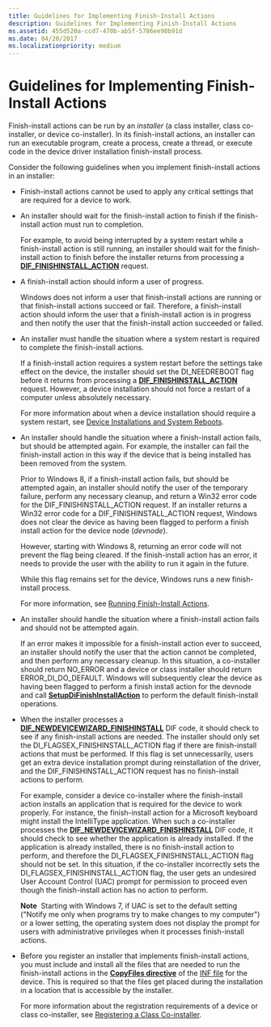 ```yaml
---
title: Guidelines for Implementing Finish-Install Actions
description: Guidelines for Implementing Finish-Install Actions
ms.assetid: 455d520a-ccd7-470b-ab5f-5786ee90b91d
ms.date: 04/20/2017
ms.localizationpriority: medium
---
```


# Guidelines for Implementing Finish-Install Actions


Finish-install actions can be run by an *installer* (a class installer, class co-installer, or device co-installer). In its finish-install actions, an installer can run an executable program, create a process, create a thread, or execute code in the device driver installation finish-install process.

Consider the following guidelines when you implement finish-install actions in an installer:

-   Finish-install actions cannot be used to apply any critical settings that are required for a device to work.

-   An installer should wait for the finish-install action to finish if the finish-install action must run to completion.

    For example, to avoid being interrupted by a system restart while a finish-install action is still running, an installer should wait for the finish-install action to finish before the installer returns from processing a [**DIF_FINISHINSTALL_ACTION**](https://docs.microsoft.com/windows-hardware/drivers/install/dif-finishinstall-action) request.

-   A finish-install action should inform a user of progress.

    Windows does not inform a user that finish-install actions are running or that finish-install actions succeed or fail. Therefore, a finish-install action should inform the user that a finish-install action is in progress and then notify the user that the finish-install action succeeded or failed.

-   An installer must handle the situation where a system restart is required to complete the finish-install actions.

    If a finish-install action requires a system restart before the settings take effect on the device, the installer should set the DI_NEEDREBOOT flag before it returns from processing a [**DIF_FINISHINSTALL_ACTION**](https://docs.microsoft.com/windows-hardware/drivers/install/dif-finishinstall-action) request. However, a device installation should not force a restart of a computer unless absolutely necessary.

    For more information about when a device installation should require a system restart, see [Device Installations and System Reboots](device-installations-and-system-restarts.md).

-   An installer should handle the situation where a finish-install action fails, but should be attempted again. For example, the installer can fail the finish-install action in this way if the device that is being installed has been removed from the system.

    Prior to Windows 8, if a finish-install action fails, but should be attempted again, an installer should notify the user of the temporary failure, perform any necessary cleanup, and return a Win32 error code for the DIF_FINISHINSTALL_ACTION request. If an installer returns a Win32 error code for a DIF_FINISHINSTALL_ACTION request, Windows does not clear the device as having been flagged to perform a finish install action for the device node (*devnode*).

    However, starting with Windows 8, returning an error code will not prevent the flag being cleared. If the finish-install action has an error, it needs to provide the user with the ability to run it again in the future.

    While this flag remains set for the device, Windows runs a new finish-install process.

    For more information, see [Running Finish-Install Actions](running-finish-install-actions.md).

-   An installer should handle the situation where a finish-install action fails and should not be attempted again.

    If an error makes it impossible for a finish-install action ever to succeed, an installer should notify the user that the action cannot be completed, and then perform any necessary cleanup. In this situation, a co-installer should return NO_ERROR and a device or class installer should return ERROR_DI_DO_DEFAULT. Windows will subsequently clear the device as having been flagged to perform a finish install action for the devnode and call [**SetupDiFinishInstallAction**](https://docs.microsoft.com/previous-versions/windows/hardware/previsioning-framework/ff551022(v=vs.85)) to perform the default finish-install operations.

-   When the installer processes a [**DIF_NEWDEVICEWIZARD_FINISHINSTALL**](https://docs.microsoft.com/windows-hardware/drivers/install/dif-newdevicewizard-finishinstall) DIF code, it should check to see if any finish-install actions are needed. The installer should only set the DI_FLAGSEX_FINISHINSTALL_ACTION flag if there are finish-install actions that must be performed. If this flag is set unnecessarily, users get an extra device installation prompt during reinstallation of the driver, and the DIF_FINISHINSTALL_ACTION request has no finish-install actions to perform.

    For example, consider a device co-installer where the finish-install action installs an application that is required for the device to work properly. For instance, the finish-install action for a Microsoft keyboard might install the IntelliType application. When such a co-installer processes the [**DIF_NEWDEVICEWIZARD_FINISHINSTALL**](https://docs.microsoft.com/windows-hardware/drivers/install/dif-newdevicewizard-finishinstall) DIF code, it should check to see whether the application is already installed. If the application is already installed, there is no finish-install action to perform, and therefore the DI_FLAGSEX_FINISHINSTALL_ACTION flag should not be set. In this situation, if the co-installer incorrectly sets the DI_FLAGSEX_FINISHINSTALL_ACTION flag, the user gets an undesired User Account Control (UAC) prompt for permission to proceed even though the finish-install action has no action to perform.

    **Note**  Starting with Windows 7, if UAC is set to the default setting ("Notify me only when programs try to make changes to my computer") or a lower setting, the operating system does not display the prompt for users with administrative privileges when it processes finish-install actions.

     

-   Before you register an installer that implements finish-install actions, you must include and install all the files that are needed to run the finish-install actions in the [**CopyFiles directive**](inf-copyfiles-directive.md) of the [INF file](overview-of-inf-files.md) for the device. This is required so that the files get placed during the installation in a location that is accessible by the installer.

    For more information about the registration requirements of a device or class co-installer, see [Registering a Class Co-installer](registering-a-class-co-installer.md).

 

 





